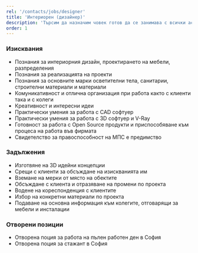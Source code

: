 ```yaml
---
rel: '/contacts/jobs/designer'
title: 'Интериорен (дизайнер)'
description: 'Търсим да назначим човек готов да се занимава с всички аспекти на интериора и с всичко, свързано с интериорния дизайн. Човек за които е важно да намери най - доброто решение за клиента, да разбере какво иска той, да види възможностите и да направи нещата красиви и практични. За да добием представа за креативността и и въображението Ви, е задължително да ни изпратите портфолио с проекти, по които сте работили.'
order: 1
---
```

### Изисквания
* Познания за интериорния дизайн, проектирането на мебели, разпределения
* Познания за реализацията на проекти 
* Познания за основните марки осветителни тела, санитарии, строителни материали и материали 
* Комуникативност и отлична организация при работа както с клиенти така и с колеги 
* Креативност и интересни идеи
* Практически умения за работа с CAD софтуер
* Практически умения за работа с 3D софтуер и V-Ray
* Готовност за работа с Open Source продукти и приспособяване към процеса на работа във фирмата
* Свидетелство за правоспособност на МПС е предимство

### Задължения
* Изготвяне на 3D идейни концепции
* Срещи с клиенти за обсъждане на изискванията им 
* Вземане на мерки от място на обектите 
* Обсъждане с клиента и отразяване на промени по проекта 
* Водене на кореспонденция с клиентите 
* Избор на конкретни материали по проекта 
* Подаване на основна информация към колегите, отговарящи за мебели и инсталации 

### Отворени позиции
* Отворена поция за работа на пълен работен ден в София
* Отворена поция за стажант в София
